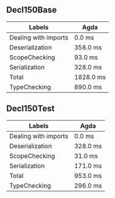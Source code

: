 
## Decl150Base

Labels|Agda
---|---
Dealing with imports|0.0 ms
Deserialization|358.0 ms
ScopeChecking|93.0 ms
Serialization|328.0 ms
Total|1828.0 ms
TypeChecking|890.0 ms


## Decl150Test

Labels|Agda
---|---
Dealing with imports|0.0 ms
Deserialization|328.0 ms
ScopeChecking|31.0 ms
Serialization|171.0 ms
Total|953.0 ms
TypeChecking|296.0 ms

